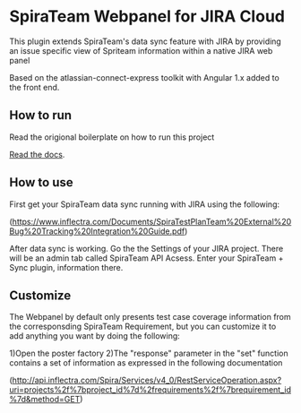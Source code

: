 # SpiraTeam Webpanel for JIRA Cloud 

This plugin extends SpiraTeam's data sync feature with JIRA by providing an issue specific view of Spriteam information within a native JIRA web panel 

Based on the atlassian-connect-express toolkit with Angular 1.x added to the front end.

## How to run

Read the origional boilerplate on how to run this project 

[Read the docs](https://bitbucket.org/atlassian/atlassian-connect-express/src/master/README.md#markdown-header-install-dependencies).


## How to use 

First get your SpiraTeam data sync running with JIRA using the following:

(https://www.inflectra.com/Documents/SpiraTestPlanTeam%20External%20Bug%20Tracking%20Integration%20Guide.pdf)

After data sync is working. Go the the Settings of your JIRA project. There will be an admin tab called SpiraTeam API Acsess. Enter your SpiraTeam + Sync plugin, information there.

## Customize 

The Webpanel by default only presents test case coverage information from the corresponsding SpiraTeam Requirement, but you can customize it to add anything you want by doing the following:

1)Open the poster factory
2)The "response" parameter in the "set" function contains a set of information as expressed in the following documentation 

(http://api.inflectra.com/Spira/Services/v4_0/RestServiceOperation.aspx?uri=projects%2f%7bproject_id%7d%2frequirements%2f%7brequirement_id%7d&method=GET)

